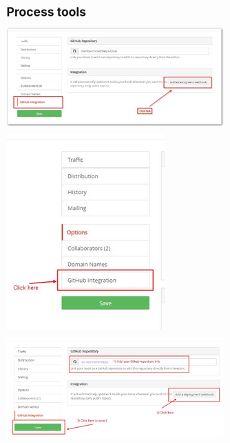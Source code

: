 # Process tools

![image001.png](../assets/gitbook1.jpg)

![image001.png](../assets/gitbook2.jpg)

![image001.png](../assets/gitbook3.jpg)